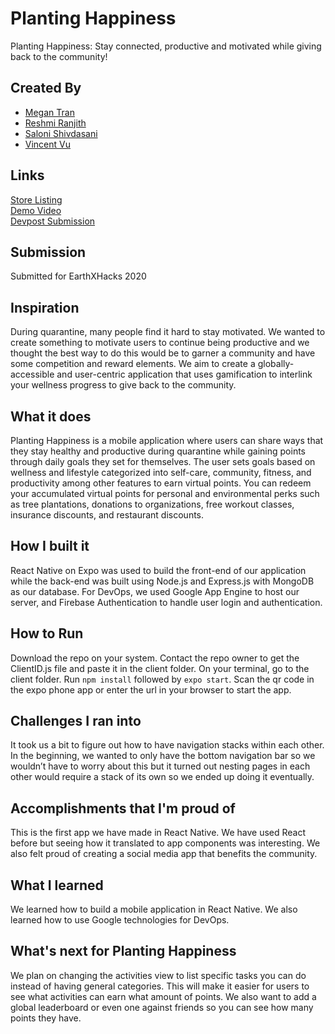 # Planting Happiness
Planting Happiness: Stay connected, productive and motivated while giving back to the community!

## Created By

- [Megan Tran](https://github.com/meganjtran)
- [Reshmi Ranjith](https://github.com/ReshmiCode)
- [Saloni Shivdasani](https://github.com/SaloniSS)
- [Vincent Vu](https://github.com/vincent-vu280)

## Links

[Store Listing](https://play.google.com/store/apps/details?id=com.plantinghappiness.app)   
[Demo Video](https://www.youtube.com/watch?v=gtERz-YO9ps)  
[Devpost Submission](https://devpost.com/software/planting-happiness)  

## Submission
Submitted for EarthXHacks 2020

## Inspiration
During quarantine, many people find it hard to stay motivated. We wanted to create something to motivate users to continue being productive and we thought the best way to do this would be to garner a community and have some competition and reward elements. We aim to create a globally-accessible and user-centric application that uses gamification to interlink your wellness progress to give back to the community.

## What it does
Planting Happiness is a mobile application where users can share ways that they stay healthy and productive during quarantine while gaining points through daily goals they set for themselves. The user sets goals based on wellness and lifestyle categorized into self-care, community, fitness, and productivity among other features to earn virtual points. You can redeem your accumulated virtual points for personal and environmental perks such as tree plantations, donations to organizations, free workout classes, insurance discounts, and restaurant discounts.

## How I built it
React Native on Expo was used to build the front-end of our application while the back-end was built using Node.js and Express.js with MongoDB as our database.  For DevOps, we used Google App Engine to host our server, and Firebase Authentication to handle user login and authentication.

## How to Run
Download the repo on your system. Contact the repo owner to get the ClientID.js file and paste it in the client folder. On your terminal, go to the client folder. Run `npm install` followed by `expo start`. Scan the qr code in the expo phone app or enter the url in your browser to start the app.

## Challenges I ran into
It took us a bit to figure out how to have navigation stacks within each other. In the beginning, we wanted to only have the bottom navigation bar so we wouldn’t have to worry about this but it turned out nesting pages in each other would require a stack of its own so we ended up doing it eventually.

## Accomplishments that I'm proud of
This is the first app we have made in React Native. We have used React before but seeing how it translated to app components was interesting. We also felt proud of creating a social media app that benefits the community.

## What I learned
We learned how to build a mobile application in React Native. We also learned how to use Google technologies for DevOps.

## What's next for Planting Happiness
We plan on changing the activities view to list specific tasks you can do instead of having general categories. This will make it easier for users to see what activities can earn what amount of points. We also want to add a global leaderboard or even one against friends so you can see how many points they have.
